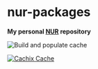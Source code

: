 # nur-packages

**My personal [NUR](https://github.com/nix-community/NUR) repository**

![Build and populate cache](https://github.com/ixhbinphoenix/nur-packages/workflows/Build%20and%20populate%20cache/badge.svg)

[![Cachix Cache](https://img.shields.io/badge/cachix-ixhbinphoenix-blue.svg)](https://ixhbinphoenix.cachix.org)

